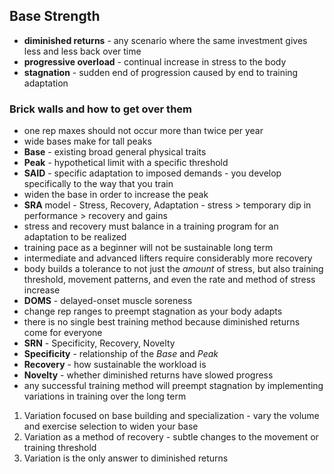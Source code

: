 ## Base Strength


- **diminished returns** - any scenario where the same investment gives less and less back over time
- **progressive overload** - continual increase in stress to the body
- **stagnation** - sudden end of progression caused by end to training adaptation

### Brick walls and how to get over them
- one rep maxes should not occur more than twice per year
- wide bases make for tall peaks
- **Base** - existing broad general physical traits
- **Peak** - hypothetical limit with a specific threshold
- **SAID** - specific adaptation to imposed demands - you develop specifically to the way that you train
- widen the base in order to increase the peak
- **SRA** model - Stress, Recovery, Adaptation - stress > temporary dip in performance > recovery and gains
- stress and recovery must balance in a training program for an adaptation to be realized
- training pace as a beginner will not be sustainable long term
- intermediate and advanced lifters require considerably more recovery
- body builds a tolerance to not just the *amount* of stress, but also training threshold, movement patterns, and even the rate and method of stress increase
- **DOMS** - delayed-onset muscle soreness
- change rep ranges to preempt stagnation as your body adapts
- there is no single best training method because diminished returns come for everyone
- **SRN** - Specificity, Recovery, Novelty
- **Specificity** - relationship of the *Base* and *Peak*
- **Recovery** - how sustainable the workload is
- **Novelty** - whether diminished returns have slowed progress
- any successful training method will preempt stagnation by implementing variations in training over the long term

1. Variation focused on base building and specialization - vary the volume and exercise selection to widen your base
2. Variation as a method of recovery - subtle changes to the movement or training threshold
3. Variation is the only answer to diminished returns